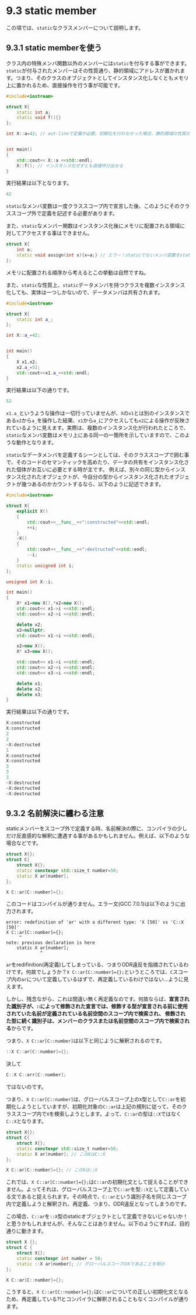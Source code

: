 # 9.3 static member
この項では、`static`なクラスメンバーについて説明します。

## 9.3.1 static memberを使う
クラス内の特殊メンバ関数以外のメンバーには`static`を付与する事ができます。`static`が付与されたメンバーはその性質通り、静的領域にアドレスが置かれます。つまり、そのクラスのオブジェクトとしてインスタンス化しなくともメモリ上に置かれるため、直接操作を行う事が可能です。
```cpp
#include<iostream>

struct X{
    static int a;
    static void f(){}
};

int X::a=42; // out-lineで定義が必要。初期化を行わなかった場合、静的領域の性質がそのまま適用されるため0で初期化される。


int main()
{
    std::cout<< X::a <<std::endl;
    X::f(); // インスタンス化せずとも直接呼び出せる    
}
```
実行結果は以下となります。
```cpp
42
```
`static`なメンバ変数は一度クラススコープ内で宣言した後、このようにそのクラススコープ外で定義を記述する必要があります。

また、`static`なメンバー関数はインスタンス化後にメモリに配置される領域に対してアクセスする事はできません。
```cpp
struct X{
    int a;
    static void assign(int x){x=a;} // エラー！staticでないメンバ変数をstaticメンバ関数で操作できない
};
```
メモリに配置される順序から考えるとこの挙動は自然ですね。

また、`static`な性質上、`static`データメンバを持つクラスを複数インスタンス化しても、実体は一つしかないので、データメンバは共有されます。
```cpp
#include<iostream>

struct X{
    static int a_;
};

int X::a_=42;


int main()
{
    X x1,x2;
    x2.a_=52;
    std::cout<<x1.a_<<std::endl;
}
```
実行結果は以下の通りです。
```cpp
52
```
`x1.a_`というような操作は一切行っていませんが、`X`の`x1`とは別のインスタンスである`x2`から`a_`を操作した結果、`x1`から`a_`にアクセスしても`x2`による操作が反映されているように見えます。実際は、複数のインスタンス化が行われたところで、`static`なメンバ変数はメモリ上にある同一の一箇所を示していますので、このような動作となります。

`static`なデータメンバを定義するシーンとしては、そのクラススコープで囲む事で、そのコードのセマンティックを高めたり、データの共有をインスタンス化された個体がお互いに必要とする時が主です。
例えば、別々の同じ型からインスタンス化されたオブジェクトが、今自分の型からインスタンス化されたオブジェクトが幾つあるのかカウントするなら、以下のように記述できます。
```cpp
#include<iostream>

struct X{
    explicit X()
    {
        std::cout<<__func__<<":constructed"<<std::endl;
        ++i;
    }
    ~X()
    {
        std::cout<<__func__<<":destructed"<<std::endl;
        --i;
    }
    static unsigned int i;
};

unsigned int X::i;

int main()
{
    X* x1=new X(),*x2=new X();
    std::cout<< x1->i <<std::endl;
    std::cout<< x2->i <<std::endl;

    delete x2;
    x2=nullptr;
    std::cout<< x1->i <<std::endl;

    x2=new X();
    X* x3=new X();

    std::cout<< x1->i <<std::endl;
    std::cout<< x2->i <<std::endl;
    std::cout<< x3->i <<std::endl;

    delete x1;
    delete x2;
    delete x3;
}
```
実行結果は以下の通りです。
```cpp
X:constructed
X:constructed
2
2
~X:destructed
1
X:constructed
X:constructed
3
3
3
~X:destructed
~X:destructed
~X:destructed
```

## 9.3.2 名前解決に纏わる注意

staticメンバーをスコープ外で定義する時、名前解決の際に、コンパイラの少しだけ反直感的な解釈に遭遇する事があるかもしれません。例えば、以下のような場合などです。

```cpp
struct X{};
struct C{
    struct X{};
    static constexpr std::size_t number=50;
    static X ar[number];
};

X C::ar[C::number]={};
```

このコードはコンパイルが通りません。エラー文\(GCC 7.0.1\)は以下のように出力されます。

```
error: redefinition of 'ar' with a different type: 'X [50]' vs 'C::X [50]'
X C::ar[C::number]={};
     ^
note: previous declaration is here
    static X ar[number];
             ^
```

`ar`をredifinition\(再定義\)してしまっている、つまりODR違反を指摘されているわけです。何故でしょうか？`X C::ar[C::number]={};`というところでは、`C`スコープ内の`ar`について定義しているはずで、再定義しているわけではない...ように見えます。

しかし、残念ながら、これは間違い無く再定義なのです。何故ならば、**宣言された識別子が、::によって修飾された宣言では、修飾する型が宣言される前に使用されていた名前が定義されている名前空間のスコープ内で検索され、 修飾された型に続く識別子は、メンバーのクラスまたは名前空間のスコープ内で検索される**からです。

つまり、`X C::ar[C::number]`は以下と同じように解釈されるのです。

```cpp
::X C::ar[C::number]={};
```

決して

```cpp
C::X C::arr[C::number];
```

ではないのです。

つまり、`X C::ar[C::number]`は、グローバルスコープ上の`X`型として`C::ar`を初期化しようとしていますが、初期化対象の`C::ar`は上記の規則に従って、そのクラススコープ内で`X`を検索しようとします。よって、`C::ar`の型は`::X`ではなく`C::X`となります。

```cpp
struct X{};
struct C{
    struct X{};
    static constexpr std::size_t number=50;
    static X ar[number]; // このXはC::X
};

X C::ar[C::number]={}; // このXは::X
```

これでは、`X C::ar[C::number]={};`は`C::ar`の初期化文として捉えることができません。よってそれは、グローバルスコープ上で`C::ar`を型`::X`として定義している文であると捉えられます。その時点で、`C::ar`という識別子名を同じスコープ内で定義しようと解釈され、再定義、つまり、ODR違反となってしまうのです。

この場合、`C::ar`を`::X`型のstaticオブジェクトとして定義できないじゃないか！と思うかもしれませんが、そんなことはありません。以下のようにすれば、目的通りに動きます。

```cpp
struct X {};
struct C {
    struct X{};
    static constexpr int number = 50;
    static ::X ar[number]; // グローバルスコープのXであることを明示
};

X C::ar[C::number]={}; 
```

こうすると、`X C::ar[C::number]={};`は`C::ar`についての正しい初期化文となるため、再定義している?!とコンパイラに解釈されることもなくコンパイルが通ります。

